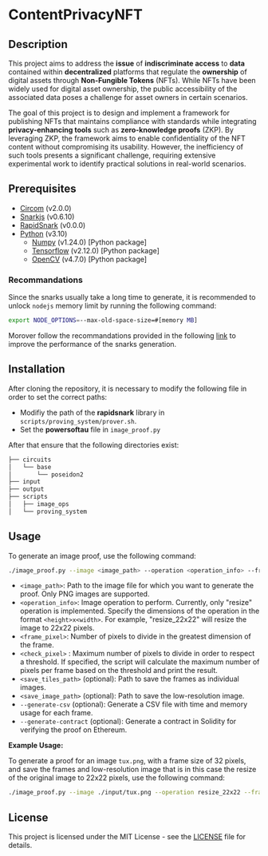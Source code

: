 # ContentPrivacyNFT
## Description
This project aims to address the **issue** of **indiscriminate access** to **data** contained within **decentralized** platforms that regulate the **ownership** of digital assets through **Non-Fungible Tokens** (NFTs). While NFTs have been widely used for digital asset ownership, the public accessibility of the associated data poses a challenge for asset owners in certain scenarios.

The goal of this project is to design and implement a framework for publishing NFTs that maintains compliance with standards while integrating **privacy-enhancing tools** such as **zero-knowledge proofs** (ZKP). By leveraging ZKP, the framework aims to enable confidentiality of the NFT content without compromising its usability. However, the inefficiency of such tools presents a significant challenge, requiring extensive experimental work to identify practical solutions in real-world scenarios.

## Prerequisites
- [Circom](https://docs.circom.io/) (v2.0.0)
- [Snarkjs](https://github.com/iden3/snarkjs) (v0.6.10)
- [RapidSnark](https://github.com/iden3/rapidsnark) (v0.0.0)
- [Python](https://www.python.org/) (v3.10)
    - [Numpy](https://numpy.org/) (v1.24.0) [Python package] 
    - [Tensorflow](https://www.tensorflow.org/) (v2.12.0) [Python package]
    - [OpenCV](https://opencv.org/) (v4.7.0) [Python package]

### Recommandations
Since the snarks usually take a long time to generate, it is recommended to unlock `nodejs` memory limit by running the following command:
```bash
export NODE_OPTIONS=--max-old-space-size=#[memory MB]
```
Morover follow the recommandations provided in the following [link](https://hackmd.io/V-7Aal05Tiy-ozmzTGBYPA?view#Best-Practices-for-Large-Circuits) to improve the performance of the snarks generation.


## Installation
After cloning the repository, it is necessary to modify the following file in order to set the correct paths:
- Modifiy the path of the **rapidsnark** library in `scripts/proving_system/prover.sh`.
- Set the **powersoftau** file in `image_proof.py`

After that ensure that the following directories exist:
```bash
├── circuits
│   └── base
│       └── poseidon2
├── input
├── output
├── scripts
│   ├── image_ops
│   └── proving_system
```
## Usage
To generate an image proof, use the following command:

```bash
./image_proof.py --image <image_path> --operation <operation_info> --frame-pixel <frame_pixel> [--check-pixel <check_pixel>] [--save-tiles <save_tiles_path>] [--save-image <save_image_path>] [--generate-csv] [--generate-contract]
```

- `<image_path>`: Path to the image file for which you want to generate the proof. Only PNG images are supported.
- `<operation_info>`: Image operation to perform. Currently, only "resize" operation is implemented. Specify the dimensions of the operation in the format `<height>x<width>`. For example, "resize_22x22" will resize the image to 22x22 pixels.
- `<frame_pixel>`: Number of pixels to divide in the greatest dimension of the frame.
- `<check_pixel>` : Maximum number of pixels to divide in order to respect a threshold. If specified, the script will calculate the maximum number of pixels per frame based on the threshold and print the result.
- `<save_tiles_path>` (optional): Path to save the frames as individual images.
- `<save_image_path>` (optional): Path to save the low-resolution image.
- `--generate-csv` (optional): Generate a CSV file with time and memory usage for each frame.
- `--generate-contract` (optional): Generate a contract in Solidity for verifying the proof on Ethereum.

**Example Usage:**

To generate a proof for an image `tux.png`, with a frame size of 32 pixels, and save the frames and low-resolution image that is in this case the resize of the original image to 22x22 pixels, use the following command:

```bash
./image_proof.py --image ./input/tux.png --operation resize_22x22 --frame-pixel 32 --save-tiles ./output/tiles --save-image ./output/penguin_32.png --generate-csv --generate-contract
```
## License

This project is licensed under the MIT License - see the [LICENSE](https://github.com/PIERdemo/ContentPrivacyNFT/blob/main/LICENSE) file for details.
